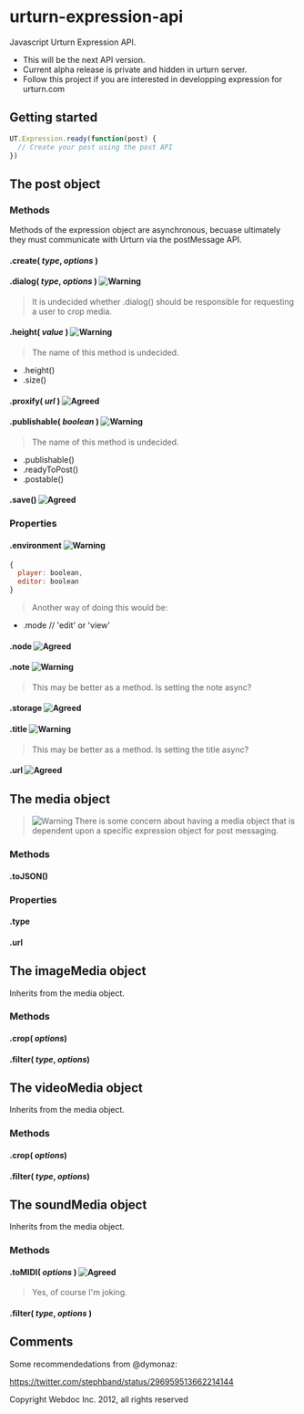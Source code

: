 [risk]: https://access.redhat.com/knowledge/docs/resources/docs/en-US/JBoss_Developer_Studio/3.0/html-single/Seam_Developer_Tools_Reference_Guide/images/seam_editors/icon_exception.png "At risk"
[warning]: http://demo.rockettheme.com/oct09/templates/rt_infuse_j15/images/menus/icon-warning.png "Warning"
[agreed]: http://f.generallinguistics.com/color-coding-genius/icon-tick.original.png "Agreed"

urturn-expression-api
=====================

Javascript Urturn Expression API.

* This will be the next API version. 
* Current alpha release is private and hidden in urturn server.
* Follow this project if you are interested in developping expression for urturn.com


## Getting started

```js
UT.Expression.ready(function(post) {
  // Create your post using the post API
})
```


## The post object

### Methods

Methods of the expression object are asynchronous, becuase ultimately they must communicate with Urturn via the postMessage API. 


#### .create( _type_, _options_ )

#### .dialog( _type_, _options_ ) ![][warning]

> It is undecided whether .dialog() should be responsible for requesting a user to crop media.


#### .height( _value_ ) ![][warning]

> The name of this method is undecided.
* .height()
* .size()


#### .proxify( _url_ ) ![][agreed]


#### .publishable( _boolean_ ) ![][warning]

> The name of this method is undecided.
* .publishable()
* .readyToPost()
* .postable()


#### .save() ![][agreed]



### Properties

#### .environment ![][warning]

```js
{
  player: boolean,
  editor: boolean
}
```

> Another way of doing this would be:
* .mode // 'edit' or 'view'


#### .node ![][agreed]


#### .note ![][warning]

> This may be better as a method. Is setting the note async?


#### .storage ![][agreed]


#### .title ![][warning]

> This may be better as a method. Is setting the title async?


#### .url ![][agreed]


## The media object

> ![][warning] There is some concern about having a media object that is dependent upon a specific expression object for post messaging.

### Methods

#### .toJSON()

### Properties

#### .type

#### .url


## The imageMedia object

Inherits from the media object.

### Methods

#### .crop( _options_)

#### .filter( _type_, _options_)


## The videoMedia object

Inherits from the media object.

### Methods

#### .crop( _options_)

#### .filter( _type_, _options_)


## The soundMedia object

Inherits from the media object.

### Methods

#### .toMIDI( _options_ ) ![][agreed] 

> Yes, of course I'm joking.

#### .filter( _type_, _options_ )



## Comments

Some recommendedations from @dymonaz:

https://twitter.com/stephband/status/296959513662214144


Copyright Webdoc Inc. 2012, all rights reserved
